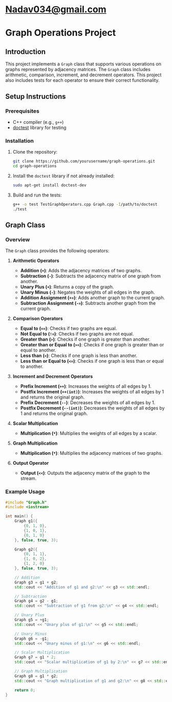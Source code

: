 # Nadav034@gmail.com

# Graph Operations Project

## Introduction

This project implements a `Graph` class that supports various operations on graphs represented by adjacency matrices. The `Graph` class includes arithmetic, comparison, increment, and decrement operators. This project also includes tests for each operator to ensure their correct functionality.

## Setup Instructions

### Prerequisites

- C++ compiler (e.g., `g++`)
- [doctest](https://github.com/onqtam/doctest) library for testing

### Installation

1. Clone the repository:
    ```sh
    git clone https://github.com/yourusername/graph-operations.git
    cd graph-operations
    ```

2. Install the `doctest` library if not already installed:
    ```sh
    sudo apt-get install doctest-dev
    ```

3. Build and run the tests:
    ```sh
    g++ -o test TestGraphOperators.cpp Graph.cpp -I/path/to/doctest
    ./test
    ```

## Graph Class

### Overview

The `Graph` class provides the following operators:

1. **Arithmetic Operators**
   - **Addition (`+`)**: Adds the adjacency matrices of two graphs.
   - **Subtraction (`-`)**: Subtracts the adjacency matrix of one graph from another.
   - **Unary Plus (`+`)**: Returns a copy of the graph.
   - **Unary Minus (`-`)**: Negates the weights of all edges in the graph.
   - **Addition Assignment (`+=`)**: Adds another graph to the current graph.
   - **Subtraction Assignment (`-=`)**: Subtracts another graph from the current graph.

2. **Comparison Operators**
   - **Equal to (`==`)**: Checks if two graphs are equal.
   - **Not Equal to (`!=`)**: Checks if two graphs are not equal.
   - **Greater than (`>`)**: Checks if one graph is greater than another.
   - **Greater than or Equal to (`>=`)**: Checks if one graph is greater than or equal to another.
   - **Less than (`<`)**: Checks if one graph is less than another.
   - **Less than or Equal to (`<=`)**: Checks if one graph is less than or equal to another.

3. **Increment and Decrement Operators**
   - **Prefix Increment (`++`)**: Increases the weights of all edges by 1.
   - **Postfix Increment (`++(int)`)**: Increases the weights of all edges by 1 and returns the original graph.
   - **Prefix Decrement (`--`)**: Decreases the weights of all edges by 1.
   - **Postfix Decrement (`--(int)`)**: Decreases the weights of all edges by 1 and returns the original graph.

4. **Scalar Multiplication**
   - **Multiplication (`*`)**: Multiplies the weights of all edges by a scalar.

5. **Graph Multiplication**
   - **Multiplication (`*`)**: Multiplies the adjacency matrices of two graphs.

6. **Output Operator**
   - **Output (`<<`)**: Outputs the adjacency matrix of the graph to the stream.

### Example Usage

```cpp
#include "Graph.h"
#include <iostream>

int main() {
    Graph g1({
        {0, 1, 0},
        {1, 0, 1},
        {0, 1, 0}
    }, false, true, 3);

    Graph g2({
        {0, 1, 1},
        {1, 0, 2},
        {1, 2, 0}
    }, false, true, 3);

    // Addition
    Graph g3 = g1 + g2;
    std::cout << "Addition of g1 and g2:\n" << g3 << std::endl;

    // Subtraction
    Graph g4 = g2 - g1;
    std::cout << "Subtraction of g1 from g2:\n" << g4 << std::endl;

    // Unary Plus
    Graph g5 = +g1;
    std::cout << "Unary plus of g1:\n" << g5 << std::endl;

    // Unary Minus
    Graph g6 = -g1;
    std::cout << "Unary minus of g1:\n" << g6 << std::endl;

    // Scalar Multiplication
    Graph g7 = g1 * 2;
    std::cout << "Scalar multiplication of g1 by 2:\n" << g7 << std::endl;

    // Graph Multiplication
    Graph g8 = g1 * g2;
    std::cout << "Graph multiplication of g1 and g2:\n" << g8 << std::endl;

    return 0;
}
